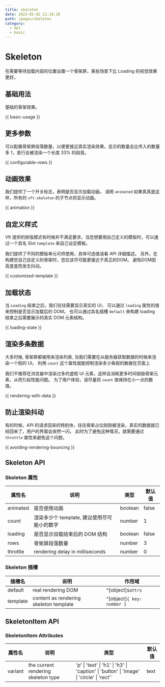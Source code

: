 ```yaml
---
title: skeleton
date: 2023-05-02 21:18:28
path: /pages/skeleton
category:
  - api
  - basic
---
```



# Skeleton

在需要等待加载内容的位置设置一个骨架屏，某些场景下比 Loading 的视觉效果更好。

<!-- more -->

## 基础用法

基础的骨架效果。

{{ basic-usage }}

## 更多参数

可以配置骨架屏段落数量，以便更接近真实渲染效果。显示的数量会比传入的数量多 1，首行会被渲染一个长度 33%
的段首。

{{ configurable-rows }}

## 动画效果

我们提供了一个开关标志，表明是否显示加载动画， 调用 `animated` 如果真真是这样，所有的 `vft-skeleton`
的子节点将显示动画。

{{ animation }}

## 自定义样式

Vft 提供的排版模式有时候并不满足要求，当您想要用自己定义的模板时，可以通过一个具名
Slot `template` 来自己设定模板。

我们提供了不同的模板单元可供使用，具体可选值请看 API 详细描述。 另外，在构建您自己自定义的骨架时，您应该尽可能更接近于真正的DOM。
避免DOM因高度差而发生抖动。

{{ customized-template }}

## 加载状态

当 `Loading` 结束之后，我们往往需要显示真实的 UI， 可以通过 `loading` 属性的值来控制是否显示加载后的
DOM。 也可以通过具名插槽 `default` 来构建 loading 结束之后需要展示的真实 DOM 元素结构。

{{ loading-state }}

## 渲染多条数据

大多时候, 骨架屏都被用来渲染列表, 当我们需要在从服务器获取数据的时候来渲染一个假的 UI。 利用 `count`
这个属性就能控制渲染多少条假的数据在页面上

我们不推荐在浏览器中渲染过多的虚假 UI 元素，这样会消耗更多时间销毁骨架元素，从而引起性能问题。
为了用户体验，请尽量将 `count` 值保持在小一点的数值。

{{ rendering-with-data }}

## 防止渲染抖动

有的时候，API 的请求回来的特别快，往往骨架占位刚刚被渲染，真实的数据就已经回来了，用户的界面会突然一闪，
此时为了避免这种情况，就需要通过 `throttle` 属性来避免这个问题。

{{ avoiding-rendering-bouncing }}

## Skeleton API

### Skeleton 属性

| 属性名      | 说明                              | 类型         | 默认值   |
| -------- | ------------------------------- | ---------- | ----- |
| animated | 是否使用动画                          | boolean | false |
| count    | 渲染多少个 template, 建议使用尽可能小的数字     | number  | 1     |
| loading  | 是否显示加载结束后的 DOM 结构               | boolean | false |
| rows     | 骨架屏段落数量                         | number  | 3     |
| throttle | rendering delay in milliseconds | number  | 0     |

### Skeleton 插槽

| 插槽名      | 说明                                     | 作用域                        |
| -------- | -------------------------------------- | -------------------------- |
| default  | real rendering DOM                     | ^[object]`$attrs`          |
| template | content as rendering skeleton template | ^[object]`{ key: number }` |

## SkeletonItem API

### SkeletonItem Attributes

| 属性名     | 说明                                  | 类型                                                                                                       | 默认值  |
| ------- | ----------------------------------- | -------------------------------------------------------------------------------------------------------- | ---- |
| variant | the current rendering skeleton type | 'p' \| 'text' \| 'h1' \| 'h3' \| 'caption' \| 'button' \| 'image' \| 'circle' \| 'rect'` | text |
